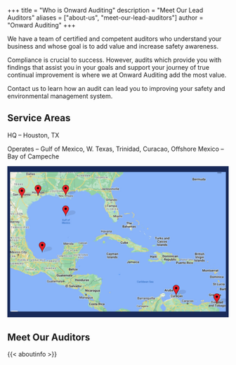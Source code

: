 +++
title = "Who is Onward Auditing"
description = "Meet Our Lead Auditors"
aliases = ["about-us", "meet-our-lead-auditors"]
author = "Onward Auditing"
+++

We have a team of certified and competent auditors who understand your business and whose goal is to add value and increase safety awareness.

Compliance is crucial to success.  However, audits which provide you with findings that assist you in your goals and support your journey of true continual improvement is where we at Onward Auditing add the most value.

Contact us to learn how an audit can lead you to improving your safety and environmental management system.

## Service Areas

HQ – Houston, TX

Operates – Gulf of Mexico, W. Texas, Trinidad, Curacao, Offshore Mexico – Bay of Campeche

![Onward Auditing Service Areas](/img/map.png)

## Meet Our Auditors

{{< aboutinfo >}}
